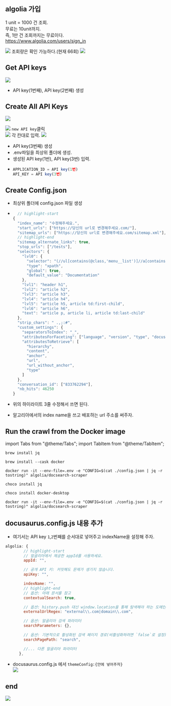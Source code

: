 ## algolia 가입

1 unit = 1000 건 조회.  
무료는 10unit까지.  
즉, 1만 건 조회까지는 무료이다.  
https://www.algolia.com/users/sign_in

![](2022-09-25-23-36-05.png)
조회량은 확인 가능하다.(현재 66회)
![](2022-09-25-23-53-53.png)

## Get API keys

![](2022-09-25-23-47-57.png)

- API key(1번째), API key(2번째) 생성

## Create All API Keys

![](2022-09-25-23-50-44.png)

![](2022-09-25-23-55-26.png)
`new API key`클릭  
![](2022-09-25-23-56-24.png)
각 칸대로 입력.
![](2022-09-26-00-00-06.png)

- API key(3번째) 생성
- .env파일을 최상위 폴더에 생성.
- 생성된 API key(1번), API key(3번) 입력.
- ```jsx
  APPLICATION_ID = API key(1번)
  API_KEY = API key(3번)
  ```

## Create Config.json

- 최상위 폴더에 config.json 파일 생성
- ```jsx
    // highlight-start
  {
    "index_name": "수정해주세요.",
    "start_urls": ["https://당신의 url로 변경해주세요.com/"],
    "sitemap_urls": ["https://당신의 url로 변경해주세요.com/sitemap.xml"],
    // highlight-end
    "sitemap_alternate_links": true,
    "stop_urls": ["/tests"],
    "selectors": {
      "lvl0": {
        "selector": "(//ul[contains(@class,'menu__list')]//a[contains(@class, 'menu__link menu__link--sublist menu__link--active')]/text() | //nav[contains(@class, 'navbar')]//a[contains(@class, 'navbar__link--active')]/text())[last()]",
        "type": "xpath",
        "global": true,
        "default_value": "Documentation"
      },
      "lvl1": "header h1",
      "lvl2": "article h2",
      "lvl3": "article h3",
      "lvl4": "article h4",
      "lvl5": "article h5, article td:first-child",
      "lvl6": "article h6",
      "text": "article p, article li, article td:last-child"
    },
    "strip_chars": " .,;:#",
    "custom_settings": {
      "separatorsToIndex": "_",
      "attributesForFaceting": ["language", "version", "type", "docusaurus_tag"],
      "attributesToRetrieve": [
        "hierarchy",
        "content",
        "anchor",
        "url",
        "url_without_anchor",
        "type"
      ]
    },
    "conversation_id": ["833762294"],
    "nb_hits": 46250
  }
  ```

- 위의 하이라이트 3줄 수정해서 쓰면 된다.
- 알고리아에서의 index name을 쓰고 배포하는 url 주소를 써주자.

## Run the crawl from the Docker image

import Tabs from "@theme/Tabs";
import TabItem from "@theme/TabItem";

<Tabs>
<TabItem value="Mac" label="Mac" default>

    brew install jq

    brew install --cask docker

    docker run -it --env-file=.env -e "CONFIG=$(cat ./config.json | jq -r tostring)" algolia/docsearch-scraper

</TabItem>
<TabItem value="Window" label="Window">

    choco install jq

    choco install docker-desktop

    docker run -it --env-file=.env -e "CONFIG=$(cat ./config.json | jq -r tostring)" algolia/docsearch-scraper

</TabItem>
</Tabs>

## docusaurus.config.js 내용 추가

- 여기서는 API key `1`,`2`번째를 순서대로 넣어주고 indexName을 설정해 주자.

```jsx title="docusaurus.config.js"
algolia: {
        // highlight-start
        // 알골리아에서 제공한 appId를 사용하세요.
        appId: "",

        // 공개 API 키: 커밋해도 문제가 생기지 않습니다.
        apiKey: "",

        indexName: "",
        // highlight-end
        // 옵션: 아래 문서를 참고
        contextualSearch: true,

        // 옵션: history.push 대신 window.location을 통해 탐색해야 하는 도메인을 지정합니다. 여러 문서 사이트를 크롤링하고 window.location.href를 사용하여 해당 사이트로 이동하려는 경우에 유용한 알골리아 설정입니다.
        externalUrlRegex: "external\\.com|domain\\.com",

        // 옵션: 알골리아 검색 파라미터
        searchParameters: {},

        // 옵션: 기본적으로 활성화된 검색 페이지 경로(비활성화하려면 `false`로 설정)
        searchPagePath: "search",

        //... 다른 알골리아 파라미터
      },
```

- docusaurus.config.js 에서 `themeConfig:{안에 넣어주자}`  
  ![](2022-09-26-00-32-22.png)

## end

![](2022-09-26-00-43-34.png)
